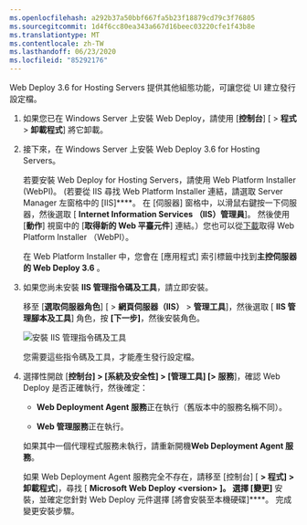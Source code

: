 ```yaml
---
ms.openlocfilehash: a292b37a50bbf667fa5b23f18879cd79c3f76805
ms.sourcegitcommit: 1d4f6cc80ea343a667d16beec03220cfe1f43b8e
ms.translationtype: MT
ms.contentlocale: zh-TW
ms.lasthandoff: 06/23/2020
ms.locfileid: "85292176"
---
```

Web Deploy 3.6 for Hosting Servers 提供其他組態功能，可讓您從 UI 建立發行設定檔。

1. 如果您已在 Windows Server 上安裝 Web Deploy，請使用 [**控制台**] [  >  **程式**  >  **卸載程式**] 將它卸載。

2. 接下來，在 Windows Server 上安裝 Web Deploy 3.6 for Hosting Servers。

    若要安裝 Web Deploy for Hosting Servers，請使用 Web Platform Installer (WebPI)。 (若要從 IIS 尋找 Web Platform Installer 連結，請選取 Server Manager 左窗格中的 [IIS]****。 在 [伺服器] 窗格中，以滑鼠右鍵按一下伺服器，然後選取 [ **Internet Information Services （IIS）管理員**]。 然後使用 [**動作**] 視窗中的 [**取得新的 Web 平臺元件**] 連結。）您也可以從[下載](https://www.microsoft.com/web/downloads/platform.aspx)取得 Web Platform Installer （WebPI）。

    在 Web Platform Installer 中，您會在 [應用程式] 索引標籤中找到**主控伺服器的 Web Deploy 3.6** 。

3. 如果您尚未安裝 **IIS 管理指令碼及工具**，請立即安裝。

    移至 [**選取伺服器角色**] [  >  **網頁伺服器（IIS）**  >  **管理工具**]，然後選取 [ **IIS 管理腳本及工具**] 角色，按 **[下一步]**，然後安裝角色。

    ![安裝 IIS 管理指令碼及工具](../../deployment/media/tutorial-iis-management-scripts-and-tools.png)

    您需要這些指令碼及工具，才能產生發行設定檔。

4. 選擇性開啟 [**控制台] > [系統及安全性] > [管理工具] [> 服務**]，確認 Web Deploy 是否正確執行，然後確定：

    * **Web Deployment Agent 服務**正在執行（舊版本中的服務名稱不同）。

    * **Web 管理服務**正在執行。

    如果其中一個代理程式服務未執行，請重新開機**Web Deployment Agent 服務**。

    如果 Web Deployment Agent 服務完全不存在，請移至 [控制台] [ **> 程式] > 卸載程式**]，尋找 [ **Microsoft Web Deploy \<version> **]。 選擇 [變更]**** 安裝，並確定您針對 Web Deploy 元件選擇 [將會安裝至本機硬碟]****。 完成變更安裝步驟。